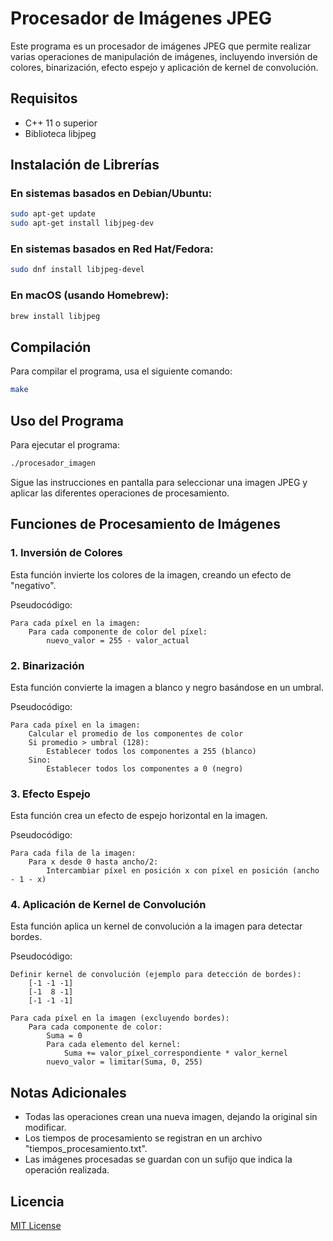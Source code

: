# Procesador de Imágenes JPEG

Este programa es un procesador de imágenes JPEG que permite realizar varias operaciones de manipulación de imágenes, incluyendo inversión de colores, binarización, efecto espejo y aplicación de kernel de convolución.

## Requisitos

- C++ 11 o superior
- Biblioteca libjpeg

## Instalación de Librerías

### En sistemas basados en Debian/Ubuntu:

```bash
sudo apt-get update
sudo apt-get install libjpeg-dev
```

### En sistemas basados en Red Hat/Fedora:

```bash
sudo dnf install libjpeg-devel
```

### En macOS (usando Homebrew):

```bash
brew install libjpeg
```

## Compilación

Para compilar el programa, usa el siguiente comando:

```bash
make
```

## Uso del Programa

Para ejecutar el programa:

```bash
./procesador_imagen
```

Sigue las instrucciones en pantalla para seleccionar una imagen JPEG y aplicar las diferentes operaciones de procesamiento.

## Funciones de Procesamiento de Imágenes

### 1. Inversión de Colores

Esta función invierte los colores de la imagen, creando un efecto de "negativo".

Pseudocódigo:
```
Para cada píxel en la imagen:
    Para cada componente de color del píxel:
        nuevo_valor = 255 - valor_actual
```

### 2. Binarización

Esta función convierte la imagen a blanco y negro basándose en un umbral.

Pseudocódigo:
```
Para cada píxel en la imagen:
    Calcular el promedio de los componentes de color
    Si promedio > umbral (128):
        Establecer todos los componentes a 255 (blanco)
    Sino:
        Establecer todos los componentes a 0 (negro)
```

### 3. Efecto Espejo

Esta función crea un efecto de espejo horizontal en la imagen.

Pseudocódigo:
```
Para cada fila de la imagen:
    Para x desde 0 hasta ancho/2:
        Intercambiar píxel en posición x con píxel en posición (ancho - 1 - x)
```

### 4. Aplicación de Kernel de Convolución

Esta función aplica un kernel de convolución a la imagen para detectar bordes.

Pseudocódigo:
```
Definir kernel de convolución (ejemplo para detección de bordes):
    [-1 -1 -1]
    [-1  8 -1]
    [-1 -1 -1]

Para cada píxel en la imagen (excluyendo bordes):
    Para cada componente de color:
        Suma = 0
        Para cada elemento del kernel:
            Suma += valor_píxel_correspondiente * valor_kernel
        nuevo_valor = limitar(Suma, 0, 255)
```

## Notas Adicionales

- Todas las operaciones crean una nueva imagen, dejando la original sin modificar.
- Los tiempos de procesamiento se registran en un archivo "tiempos_procesamiento.txt".
- Las imágenes procesadas se guardan con un sufijo que indica la operación realizada.

## Licencia

[MIT License](https://opensource.org/licenses/MIT)
